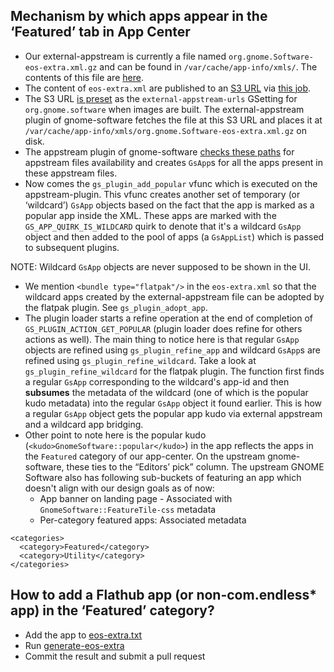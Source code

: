 ## Mechanism by which apps appear in the ‘Featured’ tab in App Center

* Our external-appstream is currently a file named `org.gnome.Software-eos-extra.xml.gz` and can be found in `/var/cache/app-info/xmls/`. The contents of this file are [here](./eos-extra.xml).
* The content of `eos-extra.xml` are published to an [S3 URL](https://d3lapyynmdp1i9.cloudfront.net/app-info/eos-extra.xml.gz) via [this job](https://ci.endlessm-sf.com/job/gnome-software-data/).
* The S3 URL [is preset](https://github.com/endlessm/eos-theme/blob/9bd2312ad7650654c09f4267759ea6217a8d9d40/settings/com.endlessm.settings.gschema.override.in#L121) as the `external-appstream-urls` GSetting for `org.gnome.software` when images are built. The external-appstream plugin of gnome-software fetches the file at this S3 URL and places it at `/var/cache/app-info/xmls/org.gnome.Software-eos-extra.xml.gz` on disk.
* The appstream plugin of gnome-software [checks these paths](https://github.com/endlessm/gnome-software/blob/master/plugins/core/gs-plugin-appstream.c#L464-L482) for appstream files availability and creates `GsApp`s for all the apps present in these appstream files. 
* Now comes the `gs_plugin_add_popular` vfunc which is executed on the appstream-plugin. This vfunc creates another set of temporary (or ‘wildcard’) `GsApp` objects based on the fact that the app is marked as a popular app inside the XML. These apps are marked with the `GS_APP_QUIRK_IS_WILDCARD` quirk to denote that it's a wildcard `GsApp` object and then added to the pool of apps (a `GsAppList`) which is passed to subsequent plugins.

NOTE: Wildcard `GsApp` objects are never supposed to be shown in the UI.

* We mention `<bundle type="flatpak"/>` in the `eos-extra.xml` so that the wildcard apps created by the external-appstream file can be adopted by the flatpak plugin. See `gs_plugin_adopt_app`.
* The plugin loader starts a refine operation at the end of completion of `GS_PLUGIN_ACTION_GET_POPULAR` (plugin loader does refine for others actions as well). The main thing to notice here is that regular `GsApp` objects are refined using `gs_plugin_refine_app` and wildcard `GsApp`s are refined using `gs_plugin_refine_wildcard`. Take a look at `gs_plugin_refine_wildcard` for the flatpak plugin. The function first finds a regular `GsApp` corresponding to the wildcard's app-id and then **subsumes** the metadata of the wildcard (one of which is  the popular kudo metadata) into the regular `GsApp` object it found earlier. This is how a regular `GsApp` object gets the popular app kudo via external appstream and a wildcard app bridging.
* Other point to note here is the popular kudo (`<kudo>GnomeSoftware::popular</kudo>`) in the app reflects the apps in the `Featured` category of our app-center. On the upstream gnome-software, these ties to the “Editors’ pick” column. The upstream GNOME Software also has following sub-buckets of featuring an app which doesn't align with our design goals as of now:
   * App banner on landing page - Associated with `GnomeSoftware::FeatureTile-css` metadata
   * Per-category featured apps: Associated metadata

```
<categories>
  <category>Featured</category>
  <category>Utility</category>
</categories> 
```

## How to add a Flathub app (or non-com.endless* app) in the ‘Featured’ category?

* Add the app to [eos-extra.txt](./eos-extra.txt)
* Run [generate-eos-extra](./generate-eos-extra)
* Commit the result and submit a pull request

